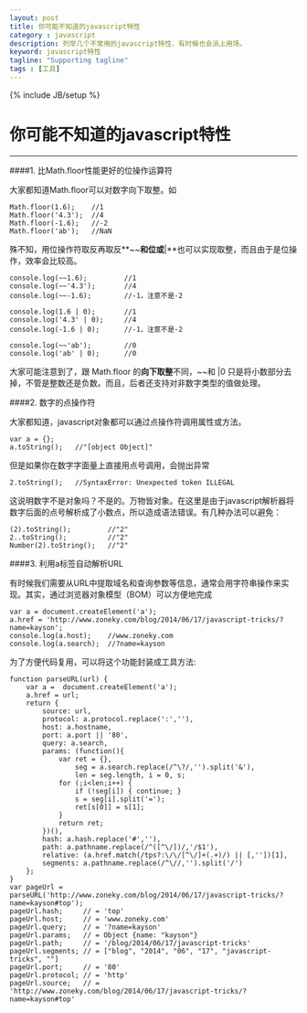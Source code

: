 ```yaml
---
layout: post
title: 你可能不知道的javascript特性
category : javascript
description: 列举几个不常用的javascript特性，有时候也会派上用场。
keyword: javascript特性
tagline: "Supporting tagline"
tags : [工具]
---
```

{% include JB/setup %}
# 你可能不知道的javascript特性
---

####1. 比Math.floor性能更好的位操作运算符

大家都知道Math.floor可以对数字向下取整。如

	Math.floor(1.6); 	//1
	Math.floor('4.3');  //4
	Math.floor(-1.6);   //-2
	Math.floor('ab');   //NaN

殊不知，用位操作符取反再取反**~~**和位或**|**也可以实现取整，而且由于是位操作，效率会比较高。

	console.log(~~1.6); 		//1
	console.log(~~'4.3');		//4
	console.log(~~-1.6);		//-1，注意不是-2

	console.log(1.6 | 0); 		//1
	console.log('4.3' | 0);		//4
	console.log(-1.6 | 0);		//-1，注意不是-2

	console.log(~~'ab');		//0
	console.log('ab' | 0);		//0

大家可能注意到了，跟 Math.floor 的**向下取整**不同，~~和 |0 只是将小数部分去掉，不管是整数还是负数。而且，后者还支持对非数字类型的值做处理。
<!--break-->
####2. 数字的点操作符

大家都知道，javascript对象都可以通过点操作符调用属性或方法。

	var a = {};
	a.toString();	//"[object Object]"

但是如果你在数字字面量上直接用点号调用，会抛出异常

	2.toString();	//SyntaxError: Unexpected token ILLEGAL
这说明数字不是对象吗？不是的。万物皆对象。在这里是由于javascript解析器将数字后面的点号解析成了小数点，所以造成语法错误。有几种办法可以避免：

	(2).toString();			//"2"
	2..toString();			//"2"
	Number(2).toString();	//"2"

####3. 利用a标签自动解析URL

有时候我们需要从URL中提取域名和查询参数等信息，通常会用字符串操作来实现。其实，通过浏览器对象模型（BOM）可以方便地完成

	var a = document.createElement('a');  
	a.href = 'http://www.zoneky.com/blog/2014/06/17/javascript-tricks/?name=kayson';  
 	console.log(a.host);	//www.zoneky.com
 	console.log(a.search);	//?name=kayson

为了方便代码复用，可以将这个功能封装成工具方法:

	function parseURL(url) {  
	    var a =  document.createElement('a');  
	    a.href = url;  
	    return {  
	        source: url,  
	        protocol: a.protocol.replace(':',''),  
	        host: a.hostname,  
	        port: a.port || '80',  
	        query: a.search,  
	        params: (function(){  
	            var ret = {},  
	                seg = a.search.replace(/^\?/,'').split('&'),  
	                len = seg.length, i = 0, s;  
	            for (;i<len;i++) {  
	                if (!seg[i]) { continue; }  
	                s = seg[i].split('=');  
	                ret[s[0]] = s[1];  
	            }  
	            return ret;  
	        })(),  
	        hash: a.hash.replace('#',''),  
	        path: a.pathname.replace(/^([^\/])/,'/$1'),  
	        relative: (a.href.match(/tps?:\/\/[^\/]+(.+)/) || [,''])[1],  
	        segments: a.pathname.replace(/^\//,'').split('/')  
	    };  
	}
	var pageUrl = parseURL('http://www.zoneky.com/blog/2014/06/17/javascript-tricks/?name=kayson#top');
	pageUrl.hash;     // = 'top'
	pageUrl.host;     // = 'www.zoneky.com'
	pageUrl.query;    // = '?name=kayson'
	pageUrl.params;   // = Object {name: "kayson"}
	pageUrl.path;     // = '/blog/2014/06/17/javascript-tricks'
	pageUrl.segments; // = ["blog", "2014", "06", "17", "javascript-tricks", ""]
	pageUrl.port;     // = '80'
	pageUrl.protocol; // = 'http'
	pageUrl.source;   // = 'http://www.zoneky.com/blog/2014/06/17/javascript-tricks/?name=kayson#top'

